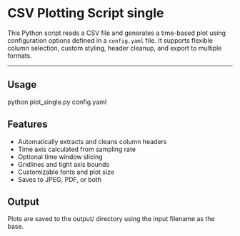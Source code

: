 # CSV Plotting Script single

This Python script reads a CSV file and generates a time-based plot using configuration options defined in a `config.yaml` file. It supports flexible column selection, custom styling, header cleanup, and export to multiple formats.

---

## Usage

python plot_single.py config.yaml

## Features
- Automatically extracts and cleans column headers
- Time axis calculated from sampling rate
- Optional time window slicing
- Gridlines and tight axis bounds
- Customizable fonts and plot size
- Saves to JPEG, PDF, or both

## Output
Plots are saved to the output/ directory using the input filename as the base.